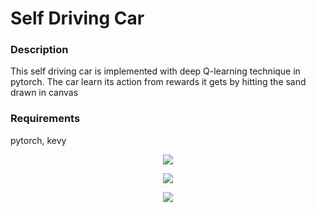 # Self Driving Car

### Description
This self driving car is implemented with deep Q-learning technique in pytorch. The car learn its action from rewards it gets by hitting the sand drawn in canvas

### Requirements
pytorch, 
kevy

<p align="center">
  <img src="https://github.com/RANJEET16520/Moving-Object/tree/master/image/Pic1.PNG"/>
</p>
<p align="center">
  <img src="https://github.com/RANJEET16520/Moving-Object/tree/master/image/Pic2.PNG"/>
</p>
<p align="center">
  <img src="https://github.com/RANJEET16520/Moving-Object/tree/master/image/Pic3.PNG"/>
</p>
